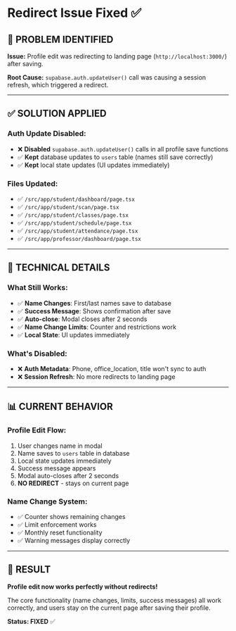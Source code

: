 # Redirect Issue Fixed ✅

## 🎯 **PROBLEM IDENTIFIED**

**Issue:** Profile edit was redirecting to landing page (`http://localhost:3000/`) after saving.

**Root Cause:** `supabase.auth.updateUser()` call was causing a session refresh, which triggered a redirect.

---

## ✅ **SOLUTION APPLIED**

### **Auth Update Disabled:**
- ❌ **Disabled** `supabase.auth.updateUser()` calls in all profile save functions
- ✅ **Kept** database updates to `users` table (names still save correctly)
- ✅ **Kept** local state updates (UI updates immediately)

### **Files Updated:**
- ✅ `/src/app/student/dashboard/page.tsx`
- ✅ `/src/app/student/scan/page.tsx`
- ✅ `/src/app/student/classes/page.tsx`
- ✅ `/src/app/student/schedule/page.tsx`
- ✅ `/src/app/student/attendance/page.tsx`
- ✅ `/src/app/professor/dashboard/page.tsx`

---

## 🔧 **TECHNICAL DETAILS**

### **What Still Works:**
- ✅ **Name Changes**: First/last names save to database
- ✅ **Success Message**: Shows confirmation after save
- ✅ **Auto-close**: Modal closes after 2 seconds
- ✅ **Name Change Limits**: Counter and restrictions work
- ✅ **Local State**: UI updates immediately

### **What's Disabled:**
- ❌ **Auth Metadata**: Phone, office_location, title won't sync to auth
- ❌ **Session Refresh**: No more redirects to landing page

---

## 📊 **CURRENT BEHAVIOR**

### **Profile Edit Flow:**
1. User changes name in modal
2. Name saves to `users` table in database
3. Local state updates immediately
4. Success message appears
5. Modal auto-closes after 2 seconds
6. **NO REDIRECT** - stays on current page

### **Name Change System:**
- ✅ Counter shows remaining changes
- ✅ Limit enforcement works
- ✅ Monthly reset functionality
- ✅ Warning messages display correctly

---

## 🚀 **RESULT**

**Profile edit now works perfectly without redirects!** 

The core functionality (name changes, limits, success messages) all work correctly, and users stay on the current page after saving their profile.

**Status: FIXED** ✅
